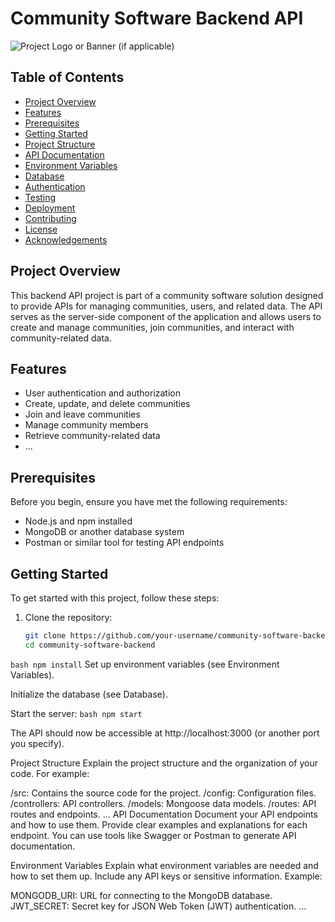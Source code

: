 # Community Software Backend API

![Project Logo or Banner (if applicable)](logo.png)

## Table of Contents

- [Project Overview](#project-overview)
- [Features](#features)
- [Prerequisites](#prerequisites)
- [Getting Started](#getting-started)
- [Project Structure](#project-structure)
- [API Documentation](#api-documentation)
- [Environment Variables](#environment-variables)
- [Database](#database)
- [Authentication](#authentication)
- [Testing](#testing)
- [Deployment](#deployment)
- [Contributing](#contributing)
- [License](#license)
- [Acknowledgements](#acknowledgements)

## Project Overview

This backend API project is part of a community software solution designed to provide APIs for managing communities, users, and related data. The API serves as the server-side component of the application and allows users to create and manage communities, join communities, and interact with community-related data.

## Features

- User authentication and authorization
- Create, update, and delete communities
- Join and leave communities
- Manage community members
- Retrieve community-related data
- ...

## Prerequisites

Before you begin, ensure you have met the following requirements:

- Node.js and npm installed
- MongoDB or another database system
- Postman or similar tool for testing API endpoints

## Getting Started

To get started with this project, follow these steps:

1. Clone the repository:

   ```bash
   git clone https://github.com/your-username/community-software-backend.git
   cd community-software-backend

```bash npm install```
Set up environment variables (see Environment Variables).

Initialize the database (see Database).

Start the server:
```bash npm start```


The API should now be accessible at http://localhost:3000 (or another port you specify).

Project Structure
Explain the project structure and the organization of your code. For example:

/src: Contains the source code for the project.
/config: Configuration files.
/controllers: API controllers.
/models: Mongoose data models.
/routes: API routes and endpoints.
...
API Documentation
Document your API endpoints and how to use them. Provide clear examples and explanations for each endpoint. You can use tools like Swagger or Postman to generate API documentation.

Environment Variables
Explain what environment variables are needed and how to set them up. Include any API keys or sensitive information. Example:

MONGODB_URI: URL for connecting to the MongoDB database.
JWT_SECRET: Secret key for JSON Web Token (JWT) authentication.
...